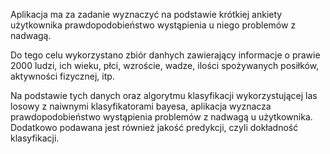 Aplikacja ma za zadanie wyznaczyć na podstawie krótkiej ankiety użytkownika prawdopodobieństwo wystąpienia u niego problemów z nadwagą.

Do tego celu wykorzystano zbiór danhych zawierający informacje o prawie 2000 ludzi, ich wieku, płci, wzroście, wadze, ilości spożywanych posiłków, aktywności fizycznej, itp.

Na podstawie tych danych oraz algorytmu klasyfikacji wykorzystującej las losowy z naiwnymi klasyfikatorami bayesa, aplikacja wyznacza prawdopodobieństwo wystąpienia problemów z nadwagą u użytkownika.
Dodatkowo podawana jest również jakość predykcji, czyli dokładność klasyfikacji.

